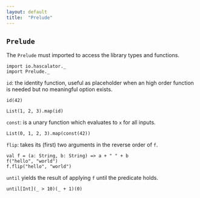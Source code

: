 ```yaml
---
layout: default
title:  "Prelude"
---
```


## `Prelude`

The `Prelude` must imported to access the library types and functions.

```tut:silent
import io.hascalator._
import Prelude._
```

`id`: the identity function, useful as placeholder when an high order
 function is needed but no meaningful option exists.

```tut
id(42)
```

```tut
List(1, 2, 3).map(id)
```

`const`: is a unary function which evaluates to `x` for all inputs.

```tut
List(0, 1, 2, 3).map(const(42))
```

`flip`: takes its (first) two arguments in the reverse order of `f`.

```tut
val f = (a: String, b: String) => a + " " + b
f("hello", "world")
f.flip("hello", "world")
```

`until` yields the result of applying `f` until the predicate holds.

```tut
until[Int](_ > 10)(_ + 1)(0)
```
